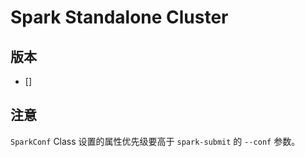 # Spark Standalone Cluster

## 版本

* []

## 注意

`SparkConf` Class 设置的属性优先级要高于 `spark-submit` 的 `--conf` 参数。
